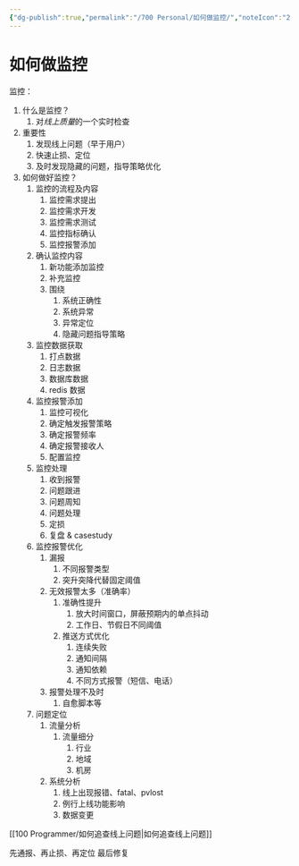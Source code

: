 ```yaml
---
{"dg-publish":true,"permalink":"/700 Personal/如何做监控/","noteIcon":"2","created":"2021-05-07T19:04:42+08:00","updated":"2024-03-09T22:04:48+08:00"}
---
```



# 如何做监控

监控：
1. 什么是监控？
	1. 对*线上质量*的一个实时检查
2. 重要性
	1. 发现线上问题（早于用户）
	2. 快速止损、定位
	3. 及时发现隐藏的问题，指导策略优化
3. 如何做好监控？
	1. 监控的流程及内容
		1. 监控需求提出
		2. 监控需求开发
		3. 监控需求测试
		4. 监控指标确认
		5. 监控报警添加
	2. 确认监控内容
		1. 新功能添加监控
		2. 补充监控
		3. 围绕
			1. 系统正确性
			2. 系统异常
			3. 异常定位
			4. 隐藏问题指导策略
	3. 监控数据获取
		1. 打点数据
		2. 日志数据
		3. 数据库数据
		4. redis 数据
	4. 监控报警添加
	    1. 监控可视化
	    2. 确定触发报警策略
	    3. 确定报警频率
	    4. 确定报警接收人
	    5. 配置监控
	5. 监控处理
	    1. 收到报警
	    2. 问题跟进
	    3. 问题周知
	    4. 问题处理
	    5. 定损
	    6. 复盘 & casestudy
	6. 监控报警优化
		1. 漏报
			1. 不同报警类型
			2. 突升突降代替固定阈值
		2. 无效报警太多（准确率）
			1. 准确性提升
				1. 放大时间窗口，屏蔽预期内的单点抖动
				2. 工作日、节假日不同阈值
			2. 推送方式优化
				1. 连续失败
				2. 通知间隔
				3. 通知依赖
				4. 不同方式报警（短信、电话）
		3. 报警处理不及时
			1. 自愈脚本等
	7. 问题定位
		1. 流量分析
			1. 流量细分
				1. 行业
				2. 地域
				3. 机房
		2. 系统分析
			1. 线上出现报错、fatal、pvlost
			2. 例行上线功能影响
			3. 数据变更


[[100 Programmer/如何追查线上问题\|如何追查线上问题]]

先通报、再止损、再定位
最后修复